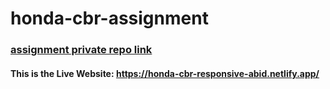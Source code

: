# honda-cbr-assignment

### [assignment private repo link](https://github.com/programming-hero-web-course2/honda-cbr-bootstrap-assignment-bakhtiarabid)

#### This is the Live Website: https://honda-cbr-responsive-abid.netlify.app/
